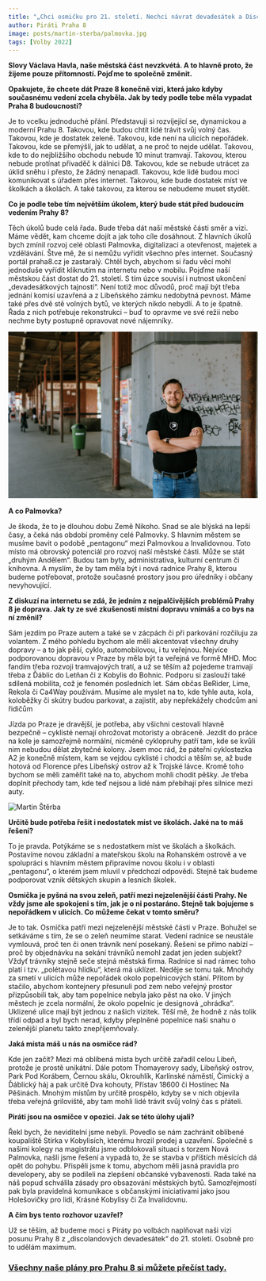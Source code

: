 ```yaml
---
title: "„Chci osmičku pro 21. století. Nechci návrat devadesátek a Discolandu,“ říká kandidát na starostu Prahy 8 Martin Štěrba"
author: Piráti Praha 8
image: posts/martin-sterba/palmovka.jpg
tags: [Volby 2022]
---
```


**Slovy Václava Havla, naše městská část nevzkvétá. A to hlavně proto, že žijeme pouze přítomností. Pojďme to společně změnit.** 

**Opakujete, že chcete dát Praze 8 konečně vizi, která jako kdyby současnému vedení zcela chyběla. Jak by tedy podle tebe měla vypadat Praha 8 budoucnosti?**

Je to vcelku jednoduché přání. Představuji si rozvíjející se, dynamickou a moderní Prahu 8. Takovou, kde budou chtít lidé trávit svůj volný čas. Takovou, kde je dostatek zeleně. Takovou, kde není na ulicích nepořádek. Takovou, kde se přemýšlí, jak to udělat, a ne proč to nejde udělat. Takovou, kde to do nejbližšího obchodu nebude 10 minut tramvají. Takovou, kterou nebude protínat přivaděč k dálnici D8. Takovou, kde se nebude utrácet za úklid sněhu i přesto, že žádný nenapadl. Takovou, kde lidé budou moci komunikovat s úřadem přes internet. Takovou, kde bude dostatek míst ve školkách a školách. A také takovou, za kterou se nebudeme muset stydět.

**Co je podle tebe tím největším úkolem, který bude stát před budoucím vedením Prahy 8?**

Těch úkolů bude celá řada. Bude třeba dát naší městské části směr a vizi. Máme vědět, kam chceme dojít a jak toho cíle dosáhnout. Z hlavních úkolů bych zmínil rozvoj celé oblasti Palmovka, digitalizaci a otevřenost, majetek a vzdělávání. Štve mě, že si nemůžu vyřídit všechno přes internet. Současný portál praha8.cz je zastaralý. Chtěl bych, abychom si řadu věcí mohl jednoduše vyřídit kliknutím na internetu nebo v mobilu. Pojďme naší městskou část dostat do 21. století. S tím úzce souvisí i nutnost ukončení „devadesátkových tajností“. Není totiž moc důvodů, proč mají být třeba jednání komisí uzavřená a z Libeňského zámku nedobytná pevnost. Máme také přes dvě stě volných bytů, ve kterých nikdo nebydlí. A to je špatně. Řada z nich potřebuje rekonstrukci – buď to opravme ve své režii nebo nechme byty postupně opravovat nové nájemníky. 

![Martin Štěrba](/assets/img/posts/martin-sterba/palmovka2.jpg)

**A co Palmovka?**

Je škoda, že to je dlouhou dobu Země Nikoho. Snad se ale blýská na lepší časy, a čeká nás období proměny celé Palmovky. S hlavním městem se musíme bavit o podobě „pentagonu“ mezi Palmovkou a Invalidovnou. Toto místo má obrovský potenciál pro rozvoj naší městské části. Může se stát „druhým Andělem“. Budou tam byty, administrativa, kulturní centrum či knihovna. A myslím, že by tam měla být i nová radnice Prahy 8, kterou budeme potřebovat, protože současné prostory jsou pro úředníky i občany nevyhovující. 

**Z diskuzí na internetu se zdá, že jedním z nejpalčivějších problémů Prahy 8 je doprava. Jak ty ze své zkušenosti místní dopravu vnímáš a co bys na ní změnil?**

Sám jezdím po Praze autem a také se v zácpách či při parkování rozčiluju za volantem. Z mého pohledu bychom ale měli akcentovat všechny druhy dopravy – a to jak pěší, cyklo, automobilovou, i tu veřejnou. Nejvíce podporovanou dopravou v Praze by měla být ta veřejná ve formě MHD. Moc fandím třeba rozvoji tramvajových tratí, a už se těším až pojedeme tramvají třeba z Ďáblic do Letňan či z Kobylis do Bohnic. Podporu si zaslouží také sdílená mobilita, což je fenomén posledních let. Sám občas BeRider, Lime, Rekola či Ca4Way používám. Musíme ale myslet na to, kde tyhle auta, kola, koloběžky či skútry budou parkovat, a zajistit, aby nepřekážely chodcům ani řidičům

Jízda po Praze je dravější, je potřeba, aby všichni cestovali hlavně bezpečně – cyklisté nemají ohrožovat motoristy a obráceně. Jezdit do práce na kole je samozřejmě normální, nicméně cyklopruhy patří tam, kde se kvůli nim nebudou dělat zbytečné kolony. Jsem moc rád, že páteřní cyklostezka A2 je konečně místem, kam se vejdou cyklisté i chodci a těším se, až bude hotová od Florence přes Libeňský ostrov až k Trojské lávce. Kromě toho bychom se měli zaměřit také na to, abychom mohli chodit pěšky. Je třeba doplnit přechody tam, kde teď nejsou a lidé nám přebíhají přes silnice mezi auty.

![Martin Štěrba](/assets/img/posts/martin-sterba/auto-doprava.jpg)

**Určitě bude potřeba řešit i nedostatek míst ve školách. Jaké na to máš řešení?**

To je pravda. Potýkáme se s nedostatkem míst ve školách a školkách. Postavíme novou základní a mateřskou školu na Rohanském ostrově a ve spolupráci s hlavním městem připravíme novou školu i v oblasti „pentagonu“, o kterém jsem mluvil v předchozí odpovědi. Stejně tak budeme podporovat vznik dětských skupin a lesních školek. 

**Osmička je pyšná na svou zeleň, patří mezi nejzelenější části Prahy. Ne vždy jsme ale spokojeni s tím, jak je o ni postaráno. Stejně tak bojujeme s nepořádkem v ulicích. Co můžeme čekat v tomto směru?** 

Je to tak. Osmička patří mezi nejzelenější městské části v Praze. Bohužel se setkáváme s tím, že se o zeleň neumíme starat. Vedení radnice se neustále vymlouvá, proč ten či onen trávník není posekaný. Řešení se přímo nabízí – proč by objednávku na sekání trávníků nemohl zadat jen jeden subjekt? Vždyť trávníky stejně seče stejná městská firma. Radnice si nad rámec toho platí i tzv. „polétavou hlídku“, která má uklízet. Neděje se tomu tak. Mnohdy za smetí v ulicích může nepořádek okolo popelnicových stání. Přitom by stačilo, abychom kontejnery přesunuli pod zem nebo veřejný prostor přizpůsobili tak, aby tam popelnice nebyla jako pěst na oko. V jiných městech je zcela normální, že okolo popelnic je designová „ohrádka“. Uklizené ulice mají být jednou z našich vizitek. Těší mě, že hodně z nás tolik třídí odpad a byl bych nerad, kdyby přeplněné popelnice naši snahu o zelenější planetu takto znepříjemňovaly.

**Jaká místa máš u nás na osmičce rád?**

Kde jen začít? Mezi má oblíbená místa bych určitě zařadil celou Libeň, protože je prostě unikátní. Dále potom Thomayerovy sady, Libeňský ostrov, Park Pod Korábem, Černou skálu, Okrouhlík, Karlínské náměstí, Čimický a Ďáblický háj a pak určitě Dva kohouty, Přístav 18600 či Hostinec Na Pěšinách. Mnohým místům by určitě prospělo, kdyby se v nich objevila třeba veřejná griloviště, aby tam mohli lidé trávit svůj volný čas s přáteli. 

**Piráti jsou na osmičce v opozici. Jak se této úlohy ujali?**

Řekl bych, že neviditelní jsme nebyli. Povedlo se nám zachránit oblíbené koupaliště Stírka v Kobylisích, kterému hrozil prodej a uzavření. Společně s našimi kolegy na magistrátu jsme odblokovali situaci s torzem Nová Palmovka, našli jsme řešení a vypadá to, že se stavba v příštích měsících dá opět do pohybu. Přispěli jsme k tomu, abychom měli jasná pravidla pro developery, aby se podíleli na zlepšení občanské vybavenosti. Rada také na náš popud schválila zásady pro obsazování městských bytů. Samozřejmostí pak byla pravidelná komunikace s občanskými iniciativami jako jsou Holešovičky pro lidi, Krásné Kobylisy či Za Invalidovnu. 

**A čím bys tento rozhovor uzavřel?**

Už se těším, až budeme moci s Piráty po volbách naplňovat naši vizi posunu Prahy 8  z „discolandových devadesátek“ do 21. století. Osobně pro to udělám maximum.


### [Všechny naše plány pro Prahu 8 si můžete přečíst tady.](https://praha8.pirati.cz/volby/2022-komunalni.html?pohled=program)
